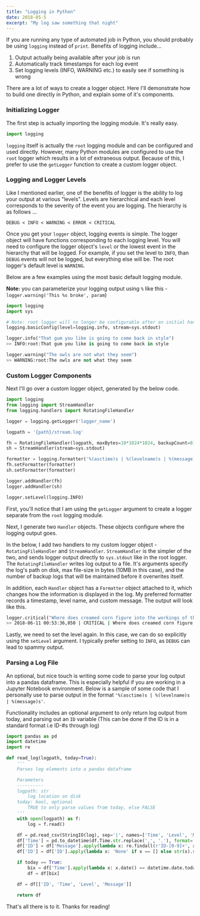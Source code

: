```yaml
---
title: "Logging in Python"
date: 2018-05-5
excerpt: "My log saw something that night"
---
```

If you are running any type of automated job in Python, you should probably be using `logging` instead of `print`. Benefits of logging include...
1. Output actually being available after your job is run
2. Automatically track timestamps for each log event
3. Set logging levels (INFO, WARNING etc.) to easily see if something is wrong

There are a lot of ways to create a logger object. Here I'll demonstrate how to build one directly in Python, and explain some of it's components.

### Initializing Logger
The first step is actually importing the logging module. It's really easy.

```python
import logging
```

`logging` itself is actually the `root` logging module and can be configured and used directly. However, many Python modules are configured to use the `root` logger which results in a lot of extraneous output. Because of this, I prefer to use the `getLogger` function to create a custom logger object.

### Logging and Logger Levels
Like I mentioned earlier, one of the benefits of logger is the ability to log your output at various "levels". Levels are hierarchical and each level corresponds to the severity of the event you are logging. The hierarchy is as follows ...

`DEBUG < INFO < WARNING < ERROR < CRITICAL`

Once you get your  `logger` object, logging events is simple. The logger object will have functions corresponding to each logging level. You will need to configure the logger object's `level` or the lowest event in the hierarchy that will be logged. For example, if you set the level to `INFO`, than `DEBUG` events will not be logged, but everything else will be. The root logger's default level is `WARNING`.

Below are a few examples using the most basic default logging module. 

<div class="notice--info">
  <strong>Note:</strong> you can parameterize your logging output using <code>%</code> like this - <code>logger.warning('This %s broke', param</code>)
</div>

```python
import logging
import sys

# Note: root logger will no longer be configurable after an initial handler is set up!
logging.basicConfig(level=logging.info, stream=sys.stdout)

logger.info("That gum you like is going to come back in style")
>> INFO:root:That gum you like is going to come back in style

logger.warning("The owls are not what they seem")
>> WARNING:root:The owls are not what they seem
```

### Custom Logger Components
Next I'll go over a custom logger object, generated by the below code.

```python
import logging
from logging import StreamHandler
from logging.handlers import RotatingFileHandler

logger = logging.getLogger('logger_name')

logpath = '{path}/stream.log'

fh = RotatingFileHandler(logpath, maxBytes=10*1024*1024, backupCount=0)
sh = StreamHandler(stream=sys.stdout)

formatter = logging.Formatter('%(asctime)s | %(levelname)s | %(message)s')
fh.setFormatter(formatter)
sh.setFormatter(formatter)

logger.addHandler(fh)
logger.addHandler(sh)

logger.setLevel(logging.INFO)
```
First, you'll notice that I am using the `getLogger` argument to create a logger separate from the `root` logging module.

Next, I generate two `Handler` objects. These objects configure where the logging output goes.

In the below, I add two handlers to my custom logger object - `RotatingFileHandler` and `StreamHandler`. `StreamHandler` is the simpler of the two, and sends logger output directly to `sys.stdout` like in the root logger. The `RotatingFileHandler` writes log output to a file. It's arguments specify the log's path on disk, max file-size in bytes (10MB in this case), and the number of backup logs that will be maintained before it overwrites itself. 

In addition, each `Handler` object has a `Formatter` object attached to it, which changes how the information is displayed in the log. My preferred formatter records a timestamp, level name, and custom message. The output will look like this.

```bash
logger.critical("Where does creamed corn figure into the workings of the universe?")
>> 2018-06-11 00:53:36,050 | CRITICAL | Where does creamed corn figure into the workings of the universe? 
```

Lastly, we need to set the level again. In this case, we can do so explicitly using the `setLevel` argument. I typically prefer setting to `INFO`, as `DEBUG` can lead to spammy output.

### Parsing a Log File
An optional, but nice touch is writing some code to parse your log output into a pandas dataframe. This is especially helpful if you are working in a Jupyter Notebook environment. Below is a sample of some code that I personally use to parse output in the format `'%(asctime)s | %(levelname)s | %(message)s'`.

Functionality includes an optional argument to only return log output from today, and parsing out an `ID` variable (This can be done if the ID is in a standard format i.e ID-#s through log)

```python
import pandas as pd
import datetime
import re

def read_log(logpath, today=True):
    '''
    Parses log elements into a pandas dataframe

    Parameters
    ----------
    logpath: str
        log location on disk
    today: bool, optional
        TRUE to only parse values from today, else FALSE
    '''
    with open(logpath) as f:
        log = f.read()

    df = pd.read_csv(StringIO(log), sep='|', names=['Time', 'Level', 'Message'], engine='python')
    df['Time'] = pd.to_datetime(df.Time.str.replace(',', '.'), format='%Y-%m-%d %H:%M:%S.%f')
    df['ID'] = df['Message'].apply(lambda x: re.findall(r'ID-[0-9]+', x))
    df['ID'] = df['ID'].apply(lambda x: 'None' if x == [] else str(x).strip("[] | '"))

    if today == True:
        bix = df['Time'].apply(lambda x: x.date() == datetime.date.today())
        df = df[bix]

    df = df[['ID', 'Time', 'Level', 'Message']]

    return df
```

That's all there is to it. Thanks for reading!